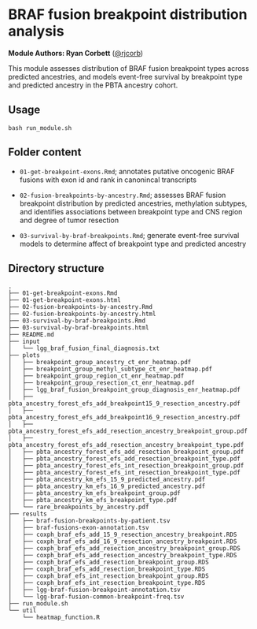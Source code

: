 # BRAF fusion breakpoint distribution analysis

__Module Authors: Ryan Corbett__ ([@rjcorb](https://github.com/rjcorb))

This module assesses distribution of BRAF fusion breakpoint types across predicted ancestries, and models event-free survival by breakpoint type and predicted ancestry in the PBTA ancestry cohort. 

## Usage
`bash run_module.sh`

## Folder content

- `01-get-breakpoint-exons.Rmd`; annotates putative oncogenic BRAF fusions with exon id and rank in canonincal transcripts

- `02-fusion-breakpoints-by-ancestry.Rmd`; assesses BRAF fusion breakpoint distribution by predicted ancestries, methylation subtypes, and identifies associations between breakpoint type and CNS region and degree of tumor resection

- `03-survival-by-braf-breakpoints.Rmd`; generate event-free survival models to determine affect of breakpoint type and predicted ancestry

## Directory structure

```
.
├── 01-get-breakpoint-exons.Rmd
├── 01-get-breakpoint-exons.html
├── 02-fusion-breakpoints-by-ancestry.Rmd
├── 02-fusion-breakpoints-by-ancestry.html
├── 03-survival-by-braf-breakpoints.Rmd
├── 03-survival-by-braf-breakpoints.html
├── README.md
├── input
│   └── lgg_braf_fusion_final_diagnosis.txt
├── plots
│   ├── breakpoint_group_ancestry_ct_enr_heatmap.pdf
│   ├── breakpoint_group_methyl_subtype_ct_enr_heatmap.pdf
│   ├── breakpoint_group_region_ct_enr_heatmap.pdf
│   ├── breakpoint_group_resection_ct_enr_heatmap.pdf
│   ├── lgg_braf_fusion_breakpoint_group_diagnosis_enr_heatmap.pdf
│   ├── pbta_ancestry_forest_efs_add_breakpoint15_9_resection_ancestry.pdf
│   ├── pbta_ancestry_forest_efs_add_breakpoint16_9_resection_ancestry.pdf
│   ├── pbta_ancestry_forest_efs_add_resection_ancestry_breakpoint_group.pdf
│   ├── pbta_ancestry_forest_efs_add_resection_ancestry_breakpoint_type.pdf
│   ├── pbta_ancestry_forest_efs_add_resection_breakpoint_group.pdf
│   ├── pbta_ancestry_forest_efs_add_resection_breakpoint_type.pdf
│   ├── pbta_ancestry_forest_efs_int_resection_breakpoint_group.pdf
│   ├── pbta_ancestry_forest_efs_int_resection_breakpoint_type.pdf
│   ├── pbta_ancestry_km_efs_15_9_predicted_ancestry.pdf
│   ├── pbta_ancestry_km_efs_16_9_predicted_ancestry.pdf
│   ├── pbta_ancestry_km_efs_breakpoint_group.pdf
│   ├── pbta_ancestry_km_efs_breakpoint_type.pdf
│   └── rare_breakpoints_by_ancestry.pdf
├── results
│   ├── braf-fusion-breakpoints-by-patient.tsv
│   ├── braf-fusions-exon-annotation.tsv
│   ├── coxph_braf_efs_add_15_9_resection_ancestry_breakpoint.RDS
│   ├── coxph_braf_efs_add_16_9_resection_ancestry_breakpoint.RDS
│   ├── coxph_braf_efs_add_resection_ancestry_breakpoint_group.RDS
│   ├── coxph_braf_efs_add_resection_ancestry_breakpoint_type.RDS
│   ├── coxph_braf_efs_add_resection_breakpoint_group.RDS
│   ├── coxph_braf_efs_add_resection_breakpoint_type.RDS
│   ├── coxph_braf_efs_int_resection_breakpoint_group.RDS
│   ├── coxph_braf_efs_int_resection_breakpoint_type.RDS
│   ├── lgg-braf-fusion-breakpoint-annotation.tsv
│   └── lgg-braf-fusion-common-breakpoint-freq.tsv
├── run_module.sh
└── util
    └── heatmap_function.R
```

